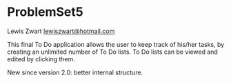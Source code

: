 # ProblemSet5

Lewis Zwart <lewiszwart@hotmail.com>

This final To Do application allows the user to keep track of his/her tasks, by creating an unlimited number of To Do lists.
To Do lists can be viewed and edited by clicking them. 

New since version 2.0: better internal structure.
